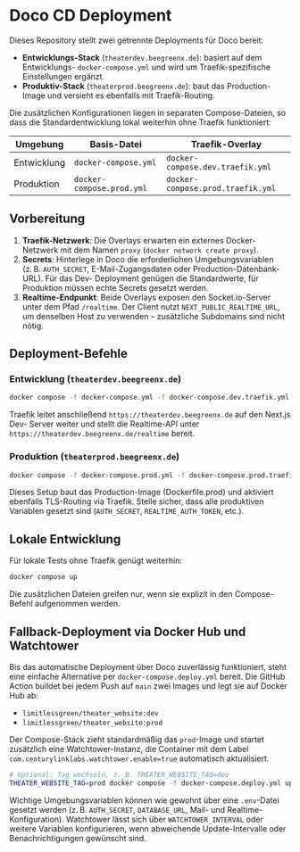 # Doco CD Deployment

Dieses Repository stellt zwei getrennte Deployments für Doco bereit:

- **Entwicklungs-Stack** (`theaterdev.beegreenx.de`): basiert auf dem Entwicklungs-
  `docker-compose.yml` und wird um Traefik-spezifische Einstellungen ergänzt.
- **Produktiv-Stack** (`theaterprod.beegreenx.de`): baut das Production-Image und
  versieht es ebenfalls mit Traefik-Routing.

Die zusätzlichen Konfigurationen liegen in separaten Compose-Dateien, so dass die
Standardentwicklung lokal weiterhin ohne Traefik funktioniert:

| Umgebung | Basis-Datei | Traefik-Overlay |
| --- | --- | --- |
| Entwicklung | `docker-compose.yml` | `docker-compose.dev.traefik.yml` |
| Produktion | `docker-compose.prod.yml` | `docker-compose.prod.traefik.yml` |

## Vorbereitung

1. **Traefik-Netzwerk**: Die Overlays erwarten ein externes Docker-Netzwerk mit dem
   Namen `proxy` (`docker network create proxy`).
2. **Secrets**: Hinterlege in Doco die erforderlichen Umgebungsvariablen (z. B.
   `AUTH_SECRET`, E-Mail-Zugangsdaten oder Production-Datenbank-URL). Für das Dev-
   Deployment genügen die Standardwerte, für Produktion müssen echte Secrets
   gesetzt werden.
3. **Realtime-Endpunkt**: Beide Overlays exposen den Socket.io-Server unter dem
   Pfad `/realtime`. Der Client nutzt `NEXT_PUBLIC_REALTIME_URL`, um denselben
   Host zu verwenden – zusätzliche Subdomains sind nicht nötig.

## Deployment-Befehle

### Entwicklung (`theaterdev.beegreenx.de`)

```bash
docker compose -f docker-compose.yml -f docker-compose.dev.traefik.yml up -d
```

Traefik leitet anschließend `https://theaterdev.beegreenx.de` auf den Next.js Dev-
Server weiter und stellt die Realtime-API unter `https://theaterdev.beegreenx.de/realtime`
bereit.

### Produktion (`theaterprod.beegreenx.de`)

```bash
docker compose -f docker-compose.prod.yml -f docker-compose.prod.traefik.yml up -d
```

Dieses Setup baut das Production-Image (Dockerfile.prod) und aktiviert ebenfalls
TLS-Routing via Traefik. Stelle sicher, dass alle produktiven Variablen gesetzt
sind (`AUTH_SECRET`, `REALTIME_AUTH_TOKEN`, etc.).

## Lokale Entwicklung

Für lokale Tests ohne Traefik genügt weiterhin:

```bash
docker compose up
```

Die zusätzlichen Dateien greifen nur, wenn sie explizit in den Compose-Befehl
aufgenommen werden.

## Fallback-Deployment via Docker Hub und Watchtower

Bis das automatische Deployment über Doco zuverlässig funktioniert, steht eine
einfache Alternative per `docker-compose.deploy.yml` bereit. Die GitHub Action
buildet bei jedem Push auf `main` zwei Images und legt sie auf Docker Hub ab:

- `limitlessgreen/theater_website:dev`
- `limitlessgreen/theater_website:prod`

Der Compose-Stack zieht standardmäßig das `prod`-Image und startet zusätzlich
eine Watchtower-Instanz, die Container mit dem Label
`com.centurylinklabs.watchtower.enable=true` automatisch aktualisiert.

```bash
# optional: Tag wechseln, z. B. THEATER_WEBSITE_TAG=dev
THEATER_WEBSITE_TAG=prod docker compose -f docker-compose.deploy.yml up -d
```

Wichtige Umgebungsvariablen können wie gewohnt über eine `.env`-Datei gesetzt
werden (z. B. `AUTH_SECRET`, `DATABASE_URL`, Mail- und Realtime-Konfiguration).
Watchtower lässt sich über `WATCHTOWER_INTERVAL` oder weitere Variablen
konfigurieren, wenn abweichende Update-Intervalle oder Benachrichtigungen
gewünscht sind.
